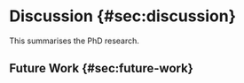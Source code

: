 # Discussion {#sec:discussion}

This summarises the PhD research.

## Future Work {#sec:future-work}
